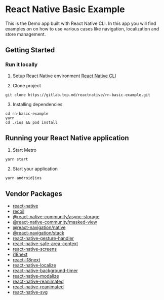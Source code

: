 # React Native Basic Example

This is the Demo app built with React Native CLI. In this app you will find examples on on how to use various cases like navigation, localization and store management.

## Getting Started

### Run it locally

1. Setup React Native environment [React Native CLI](https://reactnative.dev/docs/environment-setup)

2. Clone project 

```
git clone https://gitlab.top.md/reactnative/rn-basic-example.git
```

3. Installing dependencies

```
cd rn-basic-example
yarn
cd ./ios && pod install
```

## Running your React Native application

1. Start Metro

```
yarn start
```

2. Start your application

```
yarn android|ios
```

## Vendor Packages

- [react-native](https://reactnative.dev/)
- [recoil](https://recoiljs.org/)
- [@react-native-community/async-storage](https://github.com/react-native-async-storage/async-storage#redme)
- [@react-native-community/masked-view](https://github.com/react-native-masked-view/masked-view#redme)
- [@react-navigation/native](https://reactnavigation.org/)
- [@react-navigation/stack](https://reactnavigation.org/docs/stack-navigator/)
- [react-native-gesture-handler](https://github.com/software-mansion/react-native-gesture-handler#redme)
- [react-native-safe-area-context](https://github.com/th3rdwave/react-native-safe-area-context#readme)
- [react-native-screens](https://github.com/software-mansion/react-native-screens#readme)
- [i18next](https://www.i18next.com/)
- [react-i18next](https://react.i18next.com/)
- [react-native-localize](https://github.com/zoontek/react-native-localize#redme)
- [react-native-background-timer](https://github.com/ocetnik/react-native-background-timer#redme)
- [react-native-modalize](https://github.com/jeremybarbet/react-native-modalize#redme)
- [react-native-reanimated](https://docs.swmansion.com/react-native-reanimated/)
- [react-native-reanimated](https://wcandillon.gitbook.io/redash/)
- [react-native-svg](https://github.com/react-native-svg/react-native-svg#redme)
